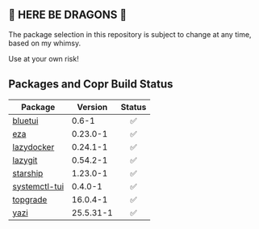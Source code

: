 ## 🐉 HERE BE DRAGONS 🐉
The package selection in this repository is subject to change at any time, based on my whimsy.

Use at your own risk!

## Packages and Copr Build Status

| Package   | Version   | Status |
|-----------|-----------|:------:|
| [bluetui](https://copr.fedorainfracloud.org/coprs/nclundell/fedora-extras/package/bluetui/) | 0.6-1 | <div align="center">✅</div> |
| [eza](https://copr.fedorainfracloud.org/coprs/nclundell/fedora-extras/package/eza/) | 0.23.0-1 | <div align="center">✅</div> |
| [lazydocker](https://copr.fedorainfracloud.org/coprs/nclundell/fedora-extras/package/lazydocker/) | 0.24.1-1 | <div align="center">✅</div> |
| [lazygit](https://copr.fedorainfracloud.org/coprs/nclundell/fedora-extras/package/lazygit/) | 0.54.2-1 | <div align="center">✅</div> |
| [starship](https://copr.fedorainfracloud.org/coprs/nclundell/fedora-extras/package/starship/) | 1.23.0-1 | <div align="center">✅</div> |
| [systemctl-tui](https://copr.fedorainfracloud.org/coprs/nclundell/fedora-extras/package/systemctl-tui/) | 0.4.0-1 | <div align="center">✅</div> |
| [topgrade](https://copr.fedorainfracloud.org/coprs/nclundell/fedora-extras/package/topgrade/) | 16.0.4-1 | <div align="center">✅</div> |
| [yazi](https://copr.fedorainfracloud.org/coprs/nclundell/fedora-extras/package/yazi/) | 25.5.31-1 | <div align="center">✅</div> |
